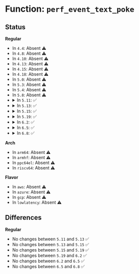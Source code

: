 # Function: <code>perf_event_text_poke</code>

## Status
<b>Regular</b>
<ul>
<li>
In <code>4.4</code>: Absent ⚠️
</li>
<li>
In <code>4.8</code>: Absent ⚠️
</li>
<li>
In <code>4.10</code>: Absent ⚠️
</li>
<li>
In <code>4.13</code>: Absent ⚠️
</li>
<li>
In <code>4.15</code>: Absent ⚠️
</li>
<li>
In <code>4.18</code>: Absent ⚠️
</li>
<li>
In <code>5.0</code>: Absent ⚠️
</li>
<li>
In <code>5.3</code>: Absent ⚠️
</li>
<li>
In <code>5.4</code>: Absent ⚠️
</li>
<li>
In <code>5.8</code>: Absent ⚠️
</li>
<li>
<details>
<summary>In <code>5.11</code>: ✅</summary>

```c
void perf_event_text_poke(const void *addr, const void *old_bytes, size_t old_len, const void *new_bytes, size_t new_len);
```

**Collision:** Unique Global

**Inline:** No

**Transformation:** False

**Instances:**

```
In kernel/events/core.c (ffffffff8124cc60)
Location: kernel/events/core.c:8870
Inline: False
Direct callers:
  - arch/x86/kernel/alternative.c:text_poke_bp_batch
  - arch/x86/kernel/kprobes/core.c:arch_remove_kprobe
  - arch/x86/kernel/kprobes/core.c:arch_disarm_kprobe
  - arch/x86/kernel/kprobes/core.c:arch_arm_kprobe
  - arch/x86/kernel/kprobes/core.c:arch_copy_kprobe
  - arch/x86/kernel/kprobes/opt.c:arch_unoptimize_kprobe
  - arch/x86/kernel/kprobes/opt.c:arch_prepare_optimized_kprobe
  - arch/x86/kernel/kprobes/opt.c:arch_remove_optimized_kprobe
  - kernel/trace/ftrace.c:ftrace_trampoline_free
```
**Symbols:**

```
ffffffff8124cc60-ffffffff8124cced: perf_event_text_poke (STB_GLOBAL)
```
</details>
</li>
<li>
<details>
<summary>In <code>5.13</code>: ✅</summary>

```c
void perf_event_text_poke(const void *addr, const void *old_bytes, size_t old_len, const void *new_bytes, size_t new_len);
```

**Collision:** Unique Global

**Inline:** No

**Transformation:** False

**Instances:**

```
In kernel/events/core.c (ffffffff812512c0)
Location: kernel/events/core.c:8999
Inline: False
Direct callers:
  - arch/x86/kernel/alternative.c:text_poke_bp_batch
  - arch/x86/kernel/kprobes/core.c:arch_remove_kprobe
  - arch/x86/kernel/kprobes/core.c:arch_disarm_kprobe
  - arch/x86/kernel/kprobes/core.c:arch_arm_kprobe
  - arch/x86/kernel/kprobes/core.c:arch_copy_kprobe
  - arch/x86/kernel/kprobes/opt.c:arch_unoptimize_kprobe
  - arch/x86/kernel/kprobes/opt.c:arch_prepare_optimized_kprobe
  - arch/x86/kernel/kprobes/opt.c:arch_remove_optimized_kprobe
  - kernel/trace/ftrace.c:ftrace_trampoline_free
```
**Symbols:**

```
ffffffff812512c0-ffffffff8125134e: perf_event_text_poke (STB_GLOBAL)
```
</details>
</li>
<li>
<details>
<summary>In <code>5.15</code>: ✅</summary>

```c
void perf_event_text_poke(const void *addr, const void *old_bytes, size_t old_len, const void *new_bytes, size_t new_len);
```

**Collision:** Unique Global

**Inline:** No

**Transformation:** False

**Instances:**

```
In kernel/events/core.c (ffffffff8128c0c0)
Location: kernel/events/core.c:9118
Inline: False
Direct callers:
  - arch/x86/kernel/alternative.c:text_poke_bp_batch
  - arch/x86/kernel/kprobes/core.c:arch_remove_kprobe
  - arch/x86/kernel/kprobes/core.c:arch_disarm_kprobe
  - arch/x86/kernel/kprobes/core.c:arch_arm_kprobe
  - arch/x86/kernel/kprobes/core.c:arch_copy_kprobe
  - arch/x86/kernel/kprobes/opt.c:arch_unoptimize_kprobe
  - arch/x86/kernel/kprobes/opt.c:arch_prepare_optimized_kprobe
  - arch/x86/kernel/kprobes/opt.c:arch_remove_optimized_kprobe
  - kernel/trace/ftrace.c:ftrace_trampoline_free
```
**Symbols:**

```
ffffffff8128c0c0-ffffffff8128c14e: perf_event_text_poke (STB_GLOBAL)
```
</details>
</li>
<li>
<details>
<summary>In <code>5.19</code>: ✅</summary>

```c
void perf_event_text_poke(const void *addr, const void *old_bytes, size_t old_len, const void *new_bytes, size_t new_len);
```

**Collision:** Unique Global

**Inline:** No

**Transformation:** False

**Instances:**

```
In kernel/events/core.c (ffffffff812e0a70)
Location: kernel/events/core.c:9023
Inline: False
Direct callers:
  - arch/x86/kernel/alternative.c:text_poke_bp_batch
  - arch/x86/kernel/kprobes/core.c:arch_remove_kprobe
  - arch/x86/kernel/kprobes/core.c:arch_disarm_kprobe
  - arch/x86/kernel/kprobes/core.c:arch_arm_kprobe
  - arch/x86/kernel/kprobes/core.c:arch_copy_kprobe
  - arch/x86/kernel/kprobes/opt.c:arch_unoptimize_kprobe
  - arch/x86/kernel/kprobes/opt.c:arch_prepare_optimized_kprobe
  - arch/x86/kernel/kprobes/opt.c:arch_remove_optimized_kprobe
  - kernel/trace/ftrace.c:ftrace_trampoline_free
```
**Symbols:**

```
ffffffff812e0a70-ffffffff812e0b33: perf_event_text_poke (STB_GLOBAL)
```
</details>
</li>
<li>
<details>
<summary>In <code>6.2</code>: ✅</summary>

```c
void perf_event_text_poke(const void *addr, const void *old_bytes, size_t old_len, const void *new_bytes, size_t new_len);
```

**Collision:** Unique Global

**Inline:** No

**Transformation:** False

**Instances:**

```
In kernel/events/core.c (ffffffff81348ef0)
Location: kernel/events/core.c:9300
Inline: False
Direct callers:
  - arch/x86/kernel/alternative.c:text_poke_bp_batch
  - arch/x86/kernel/kprobes/core.c:arch_remove_kprobe
  - arch/x86/kernel/kprobes/core.c:arch_disarm_kprobe
  - arch/x86/kernel/kprobes/core.c:arch_arm_kprobe
  - arch/x86/kernel/kprobes/core.c:arch_copy_kprobe
  - arch/x86/kernel/kprobes/opt.c:arch_unoptimize_kprobe
  - arch/x86/kernel/kprobes/opt.c:arch_prepare_optimized_kprobe
  - arch/x86/kernel/kprobes/opt.c:arch_remove_optimized_kprobe
  - kernel/trace/ftrace.c:ftrace_trampoline_free
```
**Symbols:**

```
ffffffff81348ef0-ffffffff81348fb3: perf_event_text_poke (STB_GLOBAL)
```
</details>
</li>
<li>
<details>
<summary>In <code>6.5</code>: ✅</summary>

```c
void perf_event_text_poke(const void *addr, const void *old_bytes, size_t old_len, const void *new_bytes, size_t new_len);
```

**Collision:** Unique Global

**Inline:** No

**Transformation:** False

**Instances:**

```
In kernel/events/core.c (ffffffff8137a030)
Location: kernel/events/core.c:9328
Inline: False
Direct callers:
  - arch/x86/kernel/alternative.c:text_poke_bp_batch
  - arch/x86/kernel/kprobes/core.c:arch_remove_kprobe
  - arch/x86/kernel/kprobes/core.c:arch_disarm_kprobe
  - arch/x86/kernel/kprobes/core.c:arch_arm_kprobe
  - arch/x86/kernel/kprobes/core.c:arch_copy_kprobe
  - arch/x86/kernel/kprobes/opt.c:arch_unoptimize_kprobe
  - arch/x86/kernel/kprobes/opt.c:arch_prepare_optimized_kprobe
  - arch/x86/kernel/kprobes/opt.c:arch_remove_optimized_kprobe
  - kernel/trace/ftrace.c:ftrace_trampoline_free
```
**Symbols:**

```
ffffffff8137a030-ffffffff8137a0f3: perf_event_text_poke (STB_GLOBAL)
```
</details>
</li>
<li>
<details>
<summary>In <code>6.8</code>: ✅</summary>

```c
void perf_event_text_poke(const void *addr, const void *old_bytes, size_t old_len, const void *new_bytes, size_t new_len);
```

**Collision:** Unique Global

**Inline:** No

**Transformation:** False

**Instances:**

```
In kernel/events/core.c (ffffffff813a32f0)
Location: kernel/events/core.c:9398
Inline: False
Direct callers:
  - arch/x86/kernel/alternative.c:text_poke_bp_batch
  - arch/x86/kernel/kprobes/core.c:arch_remove_kprobe
  - arch/x86/kernel/kprobes/core.c:arch_disarm_kprobe
  - arch/x86/kernel/kprobes/core.c:arch_arm_kprobe
  - arch/x86/kernel/kprobes/core.c:arch_copy_kprobe
  - arch/x86/kernel/kprobes/opt.c:arch_unoptimize_kprobe
  - arch/x86/kernel/kprobes/opt.c:arch_prepare_optimized_kprobe
  - arch/x86/kernel/kprobes/opt.c:arch_remove_optimized_kprobe
  - kernel/trace/ftrace.c:ftrace_trampoline_free
```
**Symbols:**

```
ffffffff813a32f0-ffffffff813a33b3: perf_event_text_poke (STB_GLOBAL)
```
</details>
</li>
</ul>
<b>Arch</b>
<ul>
<li>
In <code>arm64</code>: Absent ⚠️
</li>
<li>
In <code>armhf</code>: Absent ⚠️
</li>
<li>
In <code>ppc64el</code>: Absent ⚠️
</li>
<li>
In <code>riscv64</code>: Absent ⚠️
</li>
</ul>
<b>Flavor</b>
<ul>
<li>
In <code>aws</code>: Absent ⚠️
</li>
<li>
In <code>azure</code>: Absent ⚠️
</li>
<li>
In <code>gcp</code>: Absent ⚠️
</li>
<li>
In <code>lowlatency</code>: Absent ⚠️
</li>
</ul>

## Differences
<b>Regular</b>
<ul>
<li>
No changes between <code>5.11</code> and <code>5.13</code> ✅
</li>
<li>
No changes between <code>5.13</code> and <code>5.15</code> ✅
</li>
<li>
No changes between <code>5.15</code> and <code>5.19</code> ✅
</li>
<li>
No changes between <code>5.19</code> and <code>6.2</code> ✅
</li>
<li>
No changes between <code>6.2</code> and <code>6.5</code> ✅
</li>
<li>
No changes between <code>6.5</code> and <code>6.8</code> ✅
</li>
</ul>

